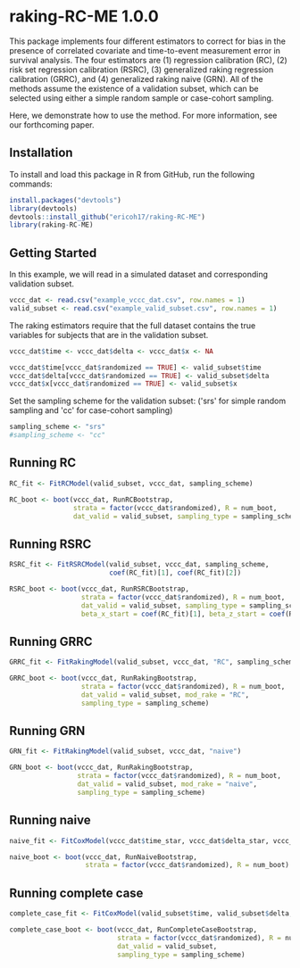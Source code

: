 
# raking-RC-ME 1.0.0

This package implements four different estimators to correct 
for bias in the presence of correlated covariate and time-to-event 
measurement error in survival analysis. The four estimators are 
(1) regression calibration (RC), (2) risk set regression calibration (RSRC),
(3) generalized raking regression calibration (GRRC), and 
(4) generalized raking naive (GRN). All of the methods assume the 
existence of a validation subset, which can be selected using
either a simple random sample or case-cohort sampling. 

Here, we demonstrate how to use the method. For more information, 
see our forthcoming paper. 

## Installation

To install and load this package in R from GitHub, run the following commands:
  
```R
install.packages("devtools")
library(devtools)
devtools::install_github("ericoh17/raking-RC-ME")
library(raking-RC-ME)
```  

## Getting Started

In this example, we will read in a simulated dataset and
corresponding validation subset. 

```R
vccc_dat <- read.csv("example_vccc_dat.csv", row.names = 1)
valid_subset <- read.csv("example_valid_subset.csv", row.names = 1)
```

The raking estimators require that the full dataset contains the true
variables for subjects that are in the validation subset.

```R
vccc_dat$time <- vccc_dat$delta <- vccc_dat$x <- NA

vccc_dat$time[vccc_dat$randomized == TRUE] <- valid_subset$time
vccc_dat$delta[vccc_dat$randomized == TRUE] <- valid_subset$delta
vccc_dat$x[vccc_dat$randomized == TRUE] <- valid_subset$x
```

Set the sampling scheme for the validation subset:
('srs' for simple random sampling and
'cc' for case-cohort sampling)
```R
sampling_scheme <- "srs"
#sampling_scheme <- "cc"
```

## Running RC

```R
RC_fit <- FitRCModel(valid_subset, vccc_dat, sampling_scheme)

RC_boot <- boot(vccc_dat, RunRCBootstrap, 
                strata = factor(vccc_dat$randomized), R = num_boot,
                dat_valid = valid_subset, sampling_type = sampling_scheme)
```

## Running RSRC

```R
RSRC_fit <- FitRSRCModel(valid_subset, vccc_dat, sampling_scheme,
                         coef(RC_fit)[1], coef(RC_fit)[2])

RSRC_boot <- boot(vccc_dat, RunRSRCBootstrap,
                  strata = factor(vccc_dat$randomized), R = num_boot,
                  dat_valid = valid_subset, sampling_type = sampling_scheme,
                  beta_x_start = coef(RC_fit)[1], beta_z_start = coef(RC_fit)[2])
```

## Running GRRC

```R
GRRC_fit <- FitRakingModel(valid_subset, vccc_dat, "RC", sampling_scheme)

GRRC_boot <- boot(vccc_dat, RunRakingBootstrap,
                  strata = factor(vccc_dat$randomized), R = num_boot,
                  dat_valid = valid_subset, mod_rake = "RC", 
                  sampling_type = sampling_scheme)
```

## Running GRN

```R
GRN_fit <- FitRakingModel(valid_subset, vccc_dat, "naive")

GRN_boot <- boot(vccc_dat, RunRakingBootstrap,
                 strata = factor(vccc_dat$randomized), R = num_boot,
                 dat_valid = valid_subset, mod_rake = "naive", 
                 sampling_type = sampling_scheme)
```

## Running naive

```R
naive_fit <- FitCoxModel(vccc_dat$time_star, vccc_dat$delta_star, vccc_dat$x_star, vccc_dat$z)

naive_boot <- boot(vccc_dat, RunNaiveBootstrap,
                   strata = factor(vccc_dat$randomized), R = num_boot)

```

## Running complete case

```R
complete_case_fit <- FitCoxModel(valid_subset$time, valid_subset$delta, valid_subset$x, valid_subset$z)

complete_case_boot <- boot(vccc_dat, RunCompleteCaseBootstrap,
                           strata = factor(vccc_dat$randomized), R = num_boot,
                           dat_valid = valid_subset, 
                           sampling_type = sampling_scheme)

```

